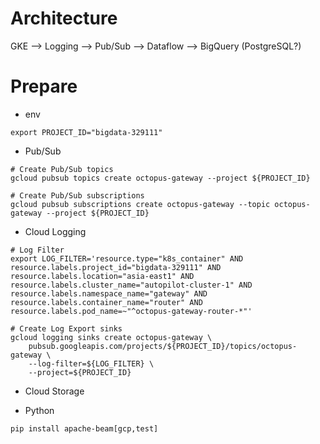 # Architecture
GKE --> Logging --> Pub/Sub --> Dataflow --> BigQuery (PostgreSQL?)


# Prepare
- env
```
export PROJECT_ID="bigdata-329111"
```

- Pub/Sub
```
# Create Pub/Sub topics
gcloud pubsub topics create octopus-gateway --project ${PROJECT_ID}

# Create Pub/Sub subscriptions
gcloud pubsub subscriptions create octopus-gateway --topic octopus-gateway --project ${PROJECT_ID}
```

- Cloud Logging
```
# Log Filter
export LOG_FILTER='resource.type="k8s_container" AND resource.labels.project_id="bigdata-329111" AND resource.labels.location="asia-east1" AND resource.labels.cluster_name="autopilot-cluster-1" AND resource.labels.namespace_name="gateway" AND resource.labels.container_name="router" AND resource.labels.pod_name=~"^octopus-gateway-router-*"'

# Create Log Export sinks
gcloud logging sinks create octopus-gateway \
    pubsub.googleapis.com/projects/${PROJECT_ID}/topics/octopus-gateway \
    --log-filter=${LOG_FILTER} \
    --project=${PROJECT_ID}
```

- Cloud Storage

- Python
```
pip install apache-beam[gcp,test]
```
